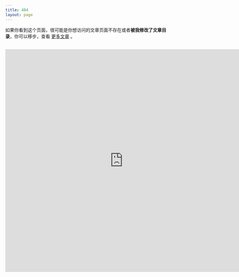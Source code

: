 ```yaml
---
title: 404
layout: page
---
```


如果你看到这个页面，很可能是你想访问的文章页面不存在或者**被我修改了文章目录**，你可以移步，查看 [更多文章](/archive.html) 。

<br/>

<iframe scrolling='no' frameborder='0' src='http://yibo.iyiyun.com/js/yibo404' width='735' height='700' style="display:block;margin:0 auto;"></iframe>
